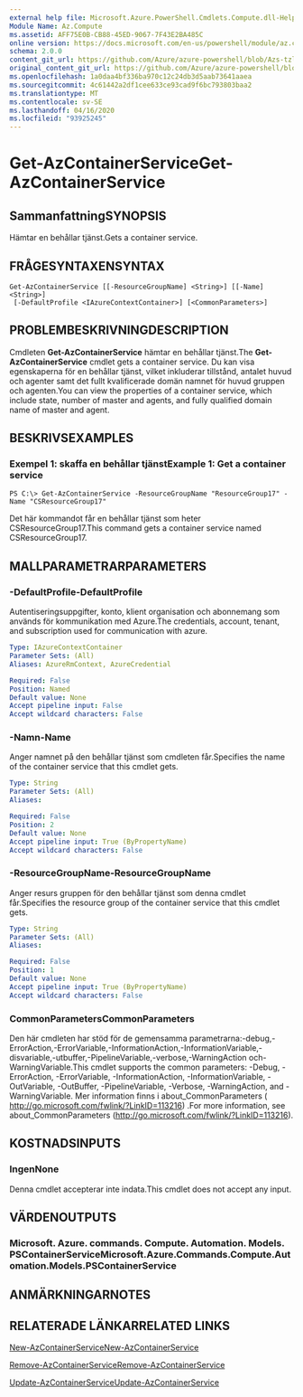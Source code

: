 ```yaml
---
external help file: Microsoft.Azure.PowerShell.Cmdlets.Compute.dll-Help-Help.xml
Module Name: Az.Compute
ms.assetid: AFF75E0B-CB88-45ED-9067-7F43E2BA485C
online version: https://docs.microsoft.com/en-us/powershell/module/az.compute/get-azcontainerservice
schema: 2.0.0
content_git_url: https://github.com/Azure/azure-powershell/blob/Azs-tzl/src/Compute/Compute/help/Get-AzContainerService.md
original_content_git_url: https://github.com/Azure/azure-powershell/blob/Azs-tzl/src/Compute/Compute/help/Get-AzContainerService.md
ms.openlocfilehash: 1a0daa4bf336ba970c12c24db3d5aab73641aaea
ms.sourcegitcommit: 4c61442a2df1cee633ce93cad9f6bc793803baa2
ms.translationtype: MT
ms.contentlocale: sv-SE
ms.lasthandoff: 04/16/2020
ms.locfileid: "93925245"
---
```

# <span data-ttu-id="bb3d0-101">Get-AzContainerService</span><span class="sxs-lookup"><span data-stu-id="bb3d0-101">Get-AzContainerService</span></span>

## <span data-ttu-id="bb3d0-102">Sammanfattning</span><span class="sxs-lookup"><span data-stu-id="bb3d0-102">SYNOPSIS</span></span>
<span data-ttu-id="bb3d0-103">Hämtar en behållar tjänst.</span><span class="sxs-lookup"><span data-stu-id="bb3d0-103">Gets a container service.</span></span>

## <span data-ttu-id="bb3d0-104">FRÅGESYNTAXEN</span><span class="sxs-lookup"><span data-stu-id="bb3d0-104">SYNTAX</span></span>

```
Get-AzContainerService [[-ResourceGroupName] <String>] [[-Name] <String>]
 [-DefaultProfile <IAzureContextContainer>] [<CommonParameters>]
```

## <span data-ttu-id="bb3d0-105">PROBLEMBESKRIVNING</span><span class="sxs-lookup"><span data-stu-id="bb3d0-105">DESCRIPTION</span></span>
<span data-ttu-id="bb3d0-106">Cmdleten **Get-AzContainerService** hämtar en behållar tjänst.</span><span class="sxs-lookup"><span data-stu-id="bb3d0-106">The **Get-AzContainerService** cmdlet gets a container service.</span></span>
<span data-ttu-id="bb3d0-107">Du kan visa egenskaperna för en behållar tjänst, vilket inkluderar tillstånd, antalet huvud och agenter samt det fullt kvalificerade domän namnet för huvud gruppen och agenten.</span><span class="sxs-lookup"><span data-stu-id="bb3d0-107">You can view the properties of a container service, which include state, number of master and agents, and fully qualified domain name of master and agent.</span></span>

## <span data-ttu-id="bb3d0-108">BESKRIVS</span><span class="sxs-lookup"><span data-stu-id="bb3d0-108">EXAMPLES</span></span>

### <span data-ttu-id="bb3d0-109">Exempel 1: skaffa en behållar tjänst</span><span class="sxs-lookup"><span data-stu-id="bb3d0-109">Example 1: Get a container service</span></span>
```
PS C:\> Get-AzContainerService -ResourceGroupName "ResourceGroup17" -Name "CSResourceGroup17"
```

<span data-ttu-id="bb3d0-110">Det här kommandot får en behållar tjänst som heter CSResourceGroup17.</span><span class="sxs-lookup"><span data-stu-id="bb3d0-110">This command gets a container service named CSResourceGroup17.</span></span>

## <span data-ttu-id="bb3d0-111">MALLPARAMETRAR</span><span class="sxs-lookup"><span data-stu-id="bb3d0-111">PARAMETERS</span></span>

### <span data-ttu-id="bb3d0-112">-DefaultProfile</span><span class="sxs-lookup"><span data-stu-id="bb3d0-112">-DefaultProfile</span></span>
<span data-ttu-id="bb3d0-113">Autentiseringsuppgifter, konto, klient organisation och abonnemang som används för kommunikation med Azure.</span><span class="sxs-lookup"><span data-stu-id="bb3d0-113">The credentials, account, tenant, and subscription used for communication with azure.</span></span>

```yaml
Type: IAzureContextContainer
Parameter Sets: (All)
Aliases: AzureRmContext, AzureCredential

Required: False
Position: Named
Default value: None
Accept pipeline input: False
Accept wildcard characters: False
```

### <span data-ttu-id="bb3d0-114">-Namn</span><span class="sxs-lookup"><span data-stu-id="bb3d0-114">-Name</span></span>
<span data-ttu-id="bb3d0-115">Anger namnet på den behållar tjänst som cmdleten får.</span><span class="sxs-lookup"><span data-stu-id="bb3d0-115">Specifies the name of the container service that this cmdlet gets.</span></span>

```yaml
Type: String
Parameter Sets: (All)
Aliases: 

Required: False
Position: 2
Default value: None
Accept pipeline input: True (ByPropertyName)
Accept wildcard characters: False
```

### <span data-ttu-id="bb3d0-116">-ResourceGroupName</span><span class="sxs-lookup"><span data-stu-id="bb3d0-116">-ResourceGroupName</span></span>
<span data-ttu-id="bb3d0-117">Anger resurs gruppen för den behållar tjänst som denna cmdlet får.</span><span class="sxs-lookup"><span data-stu-id="bb3d0-117">Specifies the resource group of the container service that this cmdlet gets.</span></span>

```yaml
Type: String
Parameter Sets: (All)
Aliases: 

Required: False
Position: 1
Default value: None
Accept pipeline input: True (ByPropertyName)
Accept wildcard characters: False
```

### <span data-ttu-id="bb3d0-118">CommonParameters</span><span class="sxs-lookup"><span data-stu-id="bb3d0-118">CommonParameters</span></span>
<span data-ttu-id="bb3d0-119">Den här cmdleten har stöd för de gemensamma parametrarna:-debug,-ErrorAction,-ErrorVariable,-InformationAction,-InformationVariable,-disvariable,-utbuffer,-PipelineVariable,-verbose,-WarningAction och-WarningVariable.</span><span class="sxs-lookup"><span data-stu-id="bb3d0-119">This cmdlet supports the common parameters: -Debug, -ErrorAction, -ErrorVariable, -InformationAction, -InformationVariable, -OutVariable, -OutBuffer, -PipelineVariable, -Verbose, -WarningAction, and -WarningVariable.</span></span> <span data-ttu-id="bb3d0-120">Mer information finns i about_CommonParameters ( http://go.microsoft.com/fwlink/?LinkID=113216) .</span><span class="sxs-lookup"><span data-stu-id="bb3d0-120">For more information, see about_CommonParameters (http://go.microsoft.com/fwlink/?LinkID=113216).</span></span>

## <span data-ttu-id="bb3d0-121">KOSTNADS</span><span class="sxs-lookup"><span data-stu-id="bb3d0-121">INPUTS</span></span>

### <span data-ttu-id="bb3d0-122">Ingen</span><span class="sxs-lookup"><span data-stu-id="bb3d0-122">None</span></span>
<span data-ttu-id="bb3d0-123">Denna cmdlet accepterar inte indata.</span><span class="sxs-lookup"><span data-stu-id="bb3d0-123">This cmdlet does not accept any input.</span></span>

## <span data-ttu-id="bb3d0-124">VÄRDEN</span><span class="sxs-lookup"><span data-stu-id="bb3d0-124">OUTPUTS</span></span>

### <span data-ttu-id="bb3d0-125">Microsoft. Azure. commands. Compute. Automation. Models. PSContainerService</span><span class="sxs-lookup"><span data-stu-id="bb3d0-125">Microsoft.Azure.Commands.Compute.Automation.Models.PSContainerService</span></span>

## <span data-ttu-id="bb3d0-126">ANMÄRKNINGAR</span><span class="sxs-lookup"><span data-stu-id="bb3d0-126">NOTES</span></span>

## <span data-ttu-id="bb3d0-127">RELATERADE LÄNKAR</span><span class="sxs-lookup"><span data-stu-id="bb3d0-127">RELATED LINKS</span></span>

[<span data-ttu-id="bb3d0-128">New-AzContainerService</span><span class="sxs-lookup"><span data-stu-id="bb3d0-128">New-AzContainerService</span></span>](./New-AzContainerService.md)

[<span data-ttu-id="bb3d0-129">Remove-AzContainerService</span><span class="sxs-lookup"><span data-stu-id="bb3d0-129">Remove-AzContainerService</span></span>](./Remove-AzContainerService.md)

[<span data-ttu-id="bb3d0-130">Update-AzContainerService</span><span class="sxs-lookup"><span data-stu-id="bb3d0-130">Update-AzContainerService</span></span>](./Update-AzContainerService.md)


